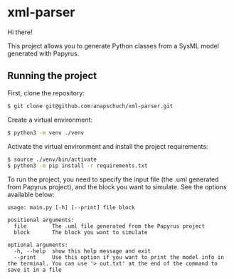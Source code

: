 # xml-parser

Hi there!

This project allows you to generate Python classes from a SysML model generated with Papyrus. 

## Running the project

First, clone the repository:


```bash
$ git clone git@github.com:anapschuch/xml-parser.git
```

Create a virtual environment:

```bash
$ python3 -m venv ./venv
```

Activate the virtual environment and install the project requirements:
```bash
$ source ./venv/bin/activate
$ python3 -m pip install -r requirements.txt
```

To run the project, you need to specify the input file (the .uml generated from Papyrus project),
and the block you want to simulate. See the options available below:
```
usage: main.py [-h] [--print] file block

positional arguments:
  file        The .uml file generated from the Papyrus project
  block       The block you want to simulate

optional arguments:
  -h, --help  show this help message and exit
  --print     Use this option if you want to print the model info in the terminal. You can use '> out.txt' at the end of the command to save it in a file
```